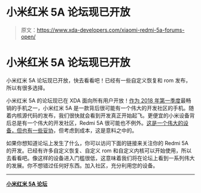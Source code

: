 # 小米红米 5A 论坛现已开放

> 原文：<https://www.xda-developers.com/xiaomi-redmi-5a-forums-open/>

# 小米红米 5A 论坛现已开放

小米红米 5A 论坛现已开放，快去看看吧！已经有一些自定义恢复和 rom 发布，所以有很多选择。

小米红米 5A 的论坛现已在 XDA 面向所有用户开放！[作为 2018 年第一季度](https://www.xda-developers.com/xiaomi-redmi-5a-samsung-galaxy-s9-top-selling-android-smartphones-q1-2018/)最畅销的手机之一，小米红米 5A 是一款背后很可能有一个伟大的开发社区的手机。随着内核源代码的发布，我们很快就会看到开发真正开始起飞。更便宜的小米设备背后总是有一个伟大的开发社区，Redmi 5A 很可能也不例外。[这是一个伟大的设备，但也有一些妥协](https://www.xda-developers.com/xiaomi-redmi-5a-xda-mini-review-buy/)，但考虑到成本，这是意料之中的。

如果你想知道论坛上发生了什么，你可以访问下面的链接来关注你的 Redmi 5A 的开发。已经有许多自定义恢复、自定义 rom 和自定义内核可以开始使用，所以去看看吧。像这样的设备进入门槛很低，这意味着我们将在论坛上看到一系列伟大的发展。你不想错过任何好东西。加入社区，充分利用您的设备。

* * *

[**小米红米 5A 论坛**](https://forum.xda-developers.com/xiaomi-redmi-5a)